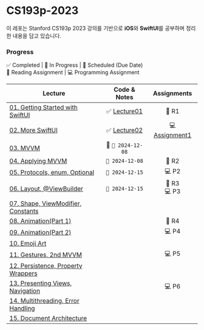 # CS193p-2023

이 레포는 Stanford CS193p 2023 강의를 기반으로 **iOS**와 **SwiftUI**를 공부하며 정리한 내용을 담고 있습니다.


### Progress

✅ Completed | 🔄 In Progress | 📅 Scheduled (Due Date) <br>
📖 Reading Assignment | 💻 Programming Assignment

| Lecture | Code & Notes | Assignments |
| -------- | :------------: | :------------: |
| [01. Getting Started with SwiftUI](https://www.youtube.com/watch?v=n1qabtjZ_jg) | ✅ [Lecture01](https://github.com/chaeondev/CS193p-2023/tree/main/Lectures/Lecture01) | 📖 R1 |
| [02. More SwiftUI](https://www.youtube.com/watch?v=sXiD-2XrkKQ) |✅ [Lecture02](https://github.com/chaeondev/CS193p-2023/tree/main/Lectures/Lecture02) |💻 [Assignment1](https://github.com/chaeondev/CS193p-2023/tree/main/Assignments/Assignment1)|
| [03. MVVM](https://www.youtube.com/watch?v=W1ymVx6dmvc)|🔄 `📅 2024-12-08`||
| [04. Applying MVVM](https://www.youtube.com/watch?v=4CkEVfdqjLw) |`📅 2024-12-08`|📖 R2|
| [05. Protocols, enum, Optional](https://www.youtube.com/watch?v=F1x-H8kEwo8) |`📅 2024-12-15`|💻 P2|
| [06. Layout, @ViewBuilder](https://www.youtube.com/watch?v=fYlMD9llu7w) |`📅 2024-12-15`|📖 R3 <br> 💻 P3 |
| [07. Shape, ViewModifier, Constants](https://www.youtube.com/watch?v=KR7DXJYhkBw) |||
| [08. Animation(Part 1)](https://www.youtube.com/watch?v=L7hmw4ISh1A) ||📖 R4|
| [09. Animation(Part 2)](https://www.youtube.com/watch?v=RCwmYEis5nA) ||💻 P4|
| [10. Emoji Art](https://www.youtube.com/watch?v=GmNzu_jL5-o) |
| [11. Gestures, 2nd MVVM](https://www.youtube.com/watch?v=w847hVcSYPs) ||💻 P5|
| [12. Persistence, Property Wrappers](https://www.youtube.com/watch?v=SiRehcQ6RVE) |
| [13. Presenting Views, Navigation](https://www.youtube.com/watch?v=OEGoIlHHyXw) ||💻 P6|
| [14. Multithreading, Error Handling](https://www.youtube.com/watch?v=9gA1_Ipm-yY) |
| [15. Document Architecture](https://www.youtube.com/watch?v=vaX3EU4mhXs) |

